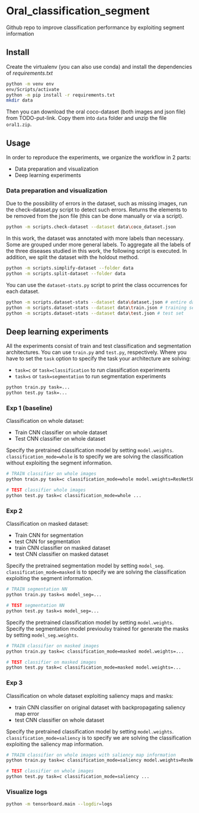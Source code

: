 # **Oral_classification_segment**
Github repo to improve classification performance by exploiting segment information

## **Install**

Create the virtualenv (you can also use conda) and install the dependencies of *requirements.txt*

```bash
python -m venv env
env/Scripts/activate
python -m pip install -r requirements.txt
mkdir data
```
Then you can download the oral coco-dataset (both images and json file) from TODO-put-link. Copy them into `data` folder and unzip the file `oral1.zip`.

## **Usage**
In order to reproduce the experiments, we organize the workflow in 2 parts: 
- Data preparation and visualization
- Deep learning experiments

### Data preparation and visualization
Due to the possibility of errors in the dataset, such as missing images, run the check-dataset.py script to detect such errors. Returns the elements to be removed from the json file (this can be done manually or via a script).
```bash
python -m scripts.check-dataset --dataset data\coco_dataset.json
```
In this work, the dataset was annotated with more labels than necessary. Some are grouped under more general labels. To aggregate all the labels of the three diseases studied in this work, the following script is executed. In addition, we split the dataset with the holdout method.
```bash
python -m scripts.simplify-dataset --folder data
python -m scripts.split-dataset --folder data
```

You can use the `dataset-stats.py`   script to print the class occurrences for each dataset.
```bash
python -m scripts.dataset-stats --dataset data\dataset.json # entire dataset
python -m scripts.dataset-stats --dataset data\train.json # training set
python -m scripts.dataset-stats --dataset data\test.json # test set
```

## Deep learning experiments

All the experiments consist of train and test classification and segmentation architectures. You can use `train.py` and `test.py`, respectively. Where you have to set the `task` option to specify the task your architecture are solving:
- `task=c` or `task=classification` to run classification experiments 
- `task=s` or `task=segmentation` to run segmentation experiments 

```bash
python train.py task=...
python test.py task=...
```

### **Exp 1** (baseline)
Classification on whole dataset:

- Train CNN classifier on whole dataset
- Test CNN classifier on whole dataset

Specify the pretrained classification model by setting `model.weights`.
`classification_mode=whole` is to specify we are solving the classification without exploiting the segment information.

```bash
# TRAIN classifier on whole images
python train.py task=c classification_mode=whole model.weights=ResNet50_Weights.IMAGENET1K_V2 

# TEST classifier whole images
python test.py task=c classification_mode=whole ...
```



### **Exp 2**
Classification on masked dataset:

- Train CNN for segmentation
- test CNN for segmentation
- train CNN classifier on masked dataset
- test CNN classifier on masked dataset

Specify the pretrained segmentation model by setting `model_seg`. `classification_mode=masked` is to specify we are solving the classification exploiting the segment information.

```bash
# TRAIN segmentation NN
python train.py task=s model_seg=...

# TEST segmentation NN
python test.py task=s model_seg=...
```

Specify the pretrained classification model by setting `model.weights`. Specify the segmentation model previoulsy trained for generate the masks by setting `model_seg.weights`.
```bash
# TRAIN classifier on masked images
python train.py task=c classification_mode=masked model.weights=...

# TEST classifier on masked images
python test.py task=c classification_mode=masked model.weights=...
```

### **Exp 3**
Classification on whole dataset exploiting saliency maps and masks:
- train CNN classifier on original dataset with backpropagating saliency map error
- test CNN classifier on whole dataset

Specify the pretrained classification model by setting `model.weights`.
`classification_mode=saliency` is to specify we are solving the classification exploiting the saliency map information.

```bash
# TRAIN classifier on whole images with saliency map information
python train.py task=c classification_mode=saliency model.weights=ResNet50_Weights.IMAGENET1K_V2 

# TEST classifier on whole images
python test.py task=c classification_mode=saliency ...
```






### Visualize logs

```bash
python -m tensorboard.main --logdir=logs
```
